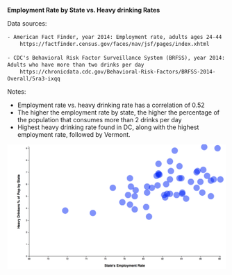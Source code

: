 **Employment Rate by State vs. Heavy drinking Rates**

Data sources:

    - American Fact Finder, year 2014: Employment rate, adults ages 24-44
        https://factfinder.census.gov/faces/nav/jsf/pages/index.xhtml

    - CDC's Behavioral Risk Factor Surveillance System (BRFSS), year 2014: Adults who have more than two drinks per day
        https://chronicdata.cdc.gov/Behavioral-Risk-Factors/BRFSS-2014-Overall/5ra3-ixqq



Notes:

- Employment rate vs. heavy drinking rate has a correlation of 0.52
- The higher the employment rate by state, the higher the percentage of the population that consumes more than 2 drinks per day
- Highest heavy drinking rate found in DC, along with the highest employment rate, followed by Vermont.

![chart](chart.png)
